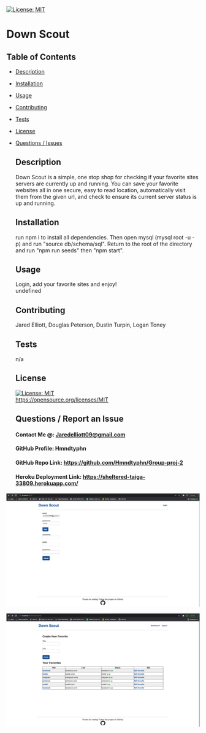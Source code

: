 [![License: MIT](https://img.shields.io/badge/License-MIT-yellow.svg)](https://opensource.org/licenses/MIT)
  # Down Scout
## Table of Contents 
* [Description](#Description)  <br>
* [Installation](#Installation)<br>
* [Usage](#Usage)<br>
* [Contributing](#Contributing)<br>
* [Tests](#Tests)<br>
* [License](#License)<br>
* [Questions / Issues](#Questions)<br>
  ## Description
  Down Scout is a simple, one stop shop for checking if your favorite sites servers are currently up and running. You can save your favorite websites all in one secure, easy to read location, automatically visit them from the given url, and check to ensure its current server status is up and running.
  ## Installation
  run npm i to install all dependencies. Then open mysql (mysql root -u -p) and run "source db/schema/sql". Return to the root of the directory and run "npm run seeds" then "npm start".
  ## Usage
  Login, add your favorite sites and enjoy!<br>
  undefined
  ## Contributing
  Jared Elliott, Douglas Peterson, Dustin Turpin, Logan Toney <br>
  
  
  ## Tests
  n/a
  
  ## License
  [![License: MIT](https://img.shields.io/badge/License-MIT-yellow.svg)](https://opensource.org/licenses/MIT)
  <br>
  https://opensource.org/licenses/MIT 
  ## Questions / Report an Issue
  #### Contact Me @: Jaredelliott09@gmail.com<br>
  #### GitHub Profile: Hmndtyphn
  #### GitHub Repo Link: https://github.com/Hmndtyphn/Group-proj-2
  #### Heroku Deployment Link: https://sheltered-taiga-33809.herokuapp.com/

<p align="center">
  <img src="images/Screen Shot 2021-11-21 at 8.58.04 PM.png" width="1000" title="hover text" alt="">
</p>

<p align="center">
  <img src="images/Screen Shot 2021-11-21 at 9.09.38 PM.png" width="1000" title="hover text" alt="">
</p>
